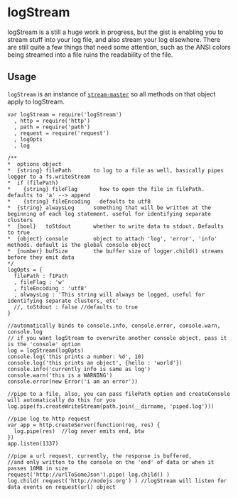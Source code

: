 
logStream
========

logStream is a still a huge work in progress, but the gist is enabling you to stream stuff into your log file, and also stream your log elsewhere.
There are still quite a few things that need some attention, such as the ANSI colors being streamed into a file ruins the readability of the file.

Usage
----

`logStream` is an instance of [`stream-master`](https://github.com/saambarati/node-stream-master) so all methods on that
object apply to logStream.

```
var logStream = require('logStream')
  , http = require('http')
  , path = require('path')
  , request = require('request')
  , logOpts
  , log

/**
*  options object
*  {string} filePath       to log to a file as well, basically pipes logger to a fs.writeStream
*  if (filePath)
*    {string} fileFlag       how to open the file in filePath. defaults to 'a' --> append
*    {string} fileEncoding   defaults to utf8
*  {string} alwaysLog      something that will be written at the beginning of each log statement. useful for identifying separate clusters
*  {bool}   toStdout       whether to write data to stdout. Defaults to true
*  {object} console        object to attach 'log', 'error', 'info' methods. default is the global console object
*  {number} bufSize        the buffer size of logger.child() streams before they emit data
*/
logOpts = {
  filePath : f1Path
  , fileFlag : 'w'
  , fileEncoding : 'utf8'
  , alwaysLog : 'This string will always be logged, useful for identifying separate clusters, etc'
  //, toStdout : false //defaults to true
}

//automatically binds to console.info, console.error, console.warn, console.log
// if you want logStream to overwrite another console object, pass it is the 'console' option
log = logStream(logOpts)
console.log('this prints a number: %d', 10)
console.log('this prints an object', {hello : 'world'})
console.info('currently info is same as log')
console.warn('this is a WARNING')
console.error(new Error('i am an error'))

//pipe to a file, also, you can pass filePath option and createConsole will automatically do this for you
log.pipe(fs.createWriteStream(path.join(__dirname, 'piped.log')))

//pipe log to http request
var app = http.createServer(function(req, res) {
  log.pipe(res)  //log never emits end, btw
})
app.listen(1337)

//pipe a url request, currently, the response is buffered,
//and only written to the console on the 'end' of data or when it passes 10MB in size
request('http://urlToSomeJson').pipe( log.child() )
log.child( request('http://nodejs.org') ) //logStream will listen for data events on request(url) object


```
